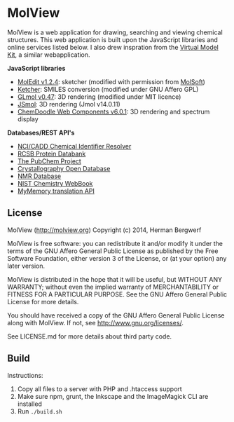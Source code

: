 MolView
=======
MolView is a web application for drawing, searching and viewing chemical
structures. This web application is built upon the JavaScript libraries
and online services listed below. I also drew inspration from the
[Virtual Model Kit](http://chemagic.com/JSmolVMK2.htm),
a similar webapplication.

**JavaScript libraries**

  - [MolEdit v1.2.4](https://www.molsoft.com/moledit.html): sketcher
    (modified with permission from [MolSoft](https://www.molsoft.com/))
  - [Ketcher](http://ggasoftware.com/opensource/ketcher): SMILES conversion
    (modified under GNU Affero GPL)
  - [GLmol v0.47](http://webglmol.sourceforge.jp/index-en.html): 3D rendering
    (modified under MIT licence)
  - [JSmol](http://sourceforge.net/projects/jsmol/): 3D rendering
    (Jmol v14.0.11)
  - [ChemDoodle Web Components v6.0.1](http://web.chemdoodle.com/): 3D rendering
    and spectrum display

**Databases/REST API's**

  - [NCI/CADD Chemical Identifier Resolver](http://cactus.nci.nih.gov/chemical/structure)
  - [RCSB Protein Databank](http://www.rcsb.org/pdb/software/rest.do)
  - [The PubChem Project](https://pubchem.ncbi.nlm.nih.gov/pug_rest/PUG_REST.html)
  - [Crystallography Open Database](http://www.crystallography.net/)
  - [NMR Database](http://www.nmrdb.org/)
  - [NIST Chemistry WebBook](http://webbook.nist.gov/chemistry)
  - [MyMemory translation API](http://mymemory.translated.net/doc/spec.php)

License
-------
MolView (http://molview.org)
Copyright (c) 2014, Herman Bergwerf

MolView is free software: you can redistribute it and/or modify
it under the terms of the GNU Affero General Public License as published by
the Free Software Foundation, either version 3 of the License, or
(at your option) any later version.

MolView is distributed in the hope that it will be useful,
but WITHOUT ANY WARRANTY; without even the implied warranty of
MERCHANTABILITY or FITNESS FOR A PARTICULAR PURPOSE.  See the
GNU Affero General Public License for more details.

You should have received a copy of the GNU Affero General Public License
along with MolView.  If not, see <http://www.gnu.org/licenses/>.

See LICENSE.md for more details about third party code.

Build
-----
Instructions:
1. Copy all files to a server with PHP and .htaccess support
2. Make sure npm, grunt, the Inkscape and the ImageMagick CLI are installed
3. Run `./build.sh`
